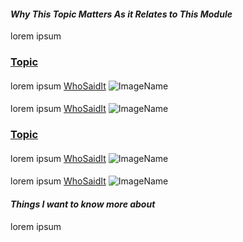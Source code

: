 #### *Why This Topic Matters As it Relates to This Module*
lorem ipsum

### [Topic](weblink)
#### 
lorem ipsum
[WhoSaidIt](weblink)
![ImageName](weblink)

#### 
lorem ipsum
[WhoSaidIt](weblink)
![ImageName](weblink)


### [Topic](weblink)
#### 
lorem ipsum
[WhoSaidIt](weblink)
![ImageName](weblink)

#### 
lorem ipsum
[WhoSaidIt](weblink)
![ImageName](weblink)

#### *Things I want to know more about*
lorem ipsum
